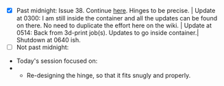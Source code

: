 - [x] Past midnight: Issue 38. Continue [here](https://github.com/Shangrila-VHP/shangrila-vhp/issues/38#issuecomment-2917914358). Hinges to be precise. | Update at 0300: I am still inside the container and all the updates can be found on there. No need to duplicate the effort here on the wiki. | Update at 0514: Back from 3d-print job(s). Updates to go inside container.| Shutdown at 0640 ish.
- [ ] Not past midnight: 

- Today's session focused on: 
- - Re-designing the hinge, so that it fits snugly and properly. 

